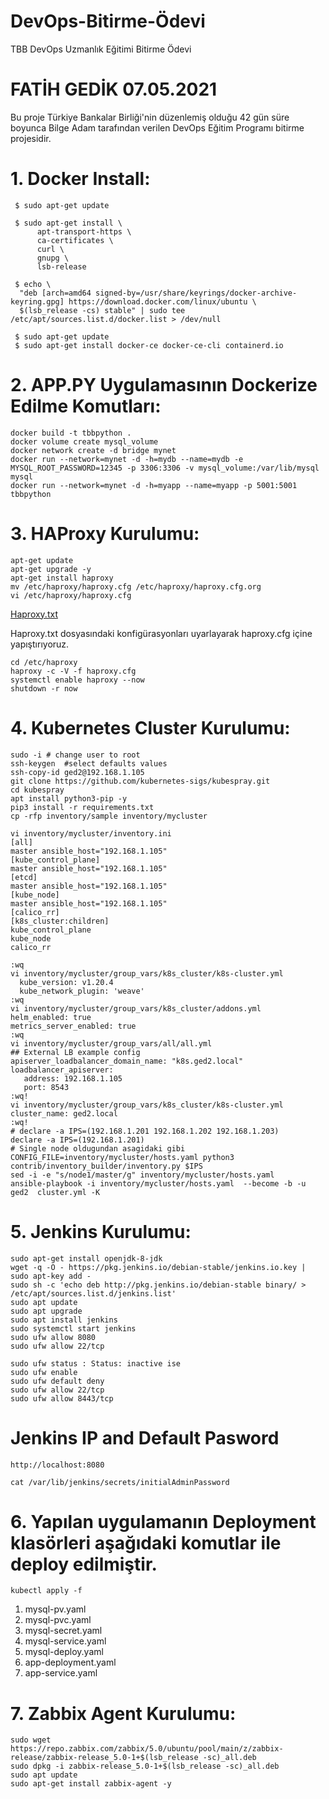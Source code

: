 # DevOps-Bitirme-Ödevi
TBB DevOps Uzmanlık Eğitimi Bitirme Ödevi

# FATİH GEDİK                    07.05.2021

Bu proje Türkiye Bankalar Birliği'nin düzenlemiş olduğu 42 gün süre boyunca Bilge Adam tarafından verilen DevOps Eğitim Programı bitirme projesidir.

# 1. Docker Install:
```
 $ sudo apt-get update
 
 $ sudo apt-get install \
      apt-transport-https \
      ca-certificates \
      curl \
      gnupg \
      lsb-release
      
 $ echo \
  "deb [arch=amd64 signed-by=/usr/share/keyrings/docker-archive-keyring.gpg] https://download.docker.com/linux/ubuntu \
  $(lsb_release -cs) stable" | sudo tee /etc/apt/sources.list.d/docker.list > /dev/null
  
 $ sudo apt-get update
 $ sudo apt-get install docker-ce docker-ce-cli containerd.io
```

# 2. APP.PY Uygulamasının Dockerize Edilme Komutları:
  
```
docker build -t tbbpython .
docker volume create mysql_volume
docker network create -d bridge mynet
docker run --network=mynet -d -h=mydb --name=mydb -e MYSQL_ROOT_PASSWORD=12345 -p 3306:3306 -v mysql_volume:/var/lib/mysql mysql
docker run --network=mynet -d -h=myapp --name=myapp -p 5001:5001 tbbpython

```
# 3. HAProxy Kurulumu: 

```
apt-get update
apt-get upgrade -y
apt-get install haproxy
mv /etc/haproxy/haproxy.cfg /etc/haproxy/haproxy.cfg.org
vi /etc/haproxy/haproxy.cfg
```
[Haproxy.txt](https://github.com/FatihGedik/DevOps-Bitirme-Odevi/files/6806474/Haproxy.txt)

Haproxy.txt dosyasındaki konfigürasyonları uyarlayarak haproxy.cfg içine yapıştırıyoruz.
```
cd /etc/haproxy
haproxy -c -V -f haproxy.cfg
systemctl enable haproxy --now
shutdown -r now
```
# 4. Kubernetes Cluster Kurulumu:
```
sudo -i # change user to root
ssh-keygen  #select defaults values
ssh-copy-id ged2@192.168.1.105
git clone https://github.com/kubernetes-sigs/kubespray.git
cd kubespray
apt install python3-pip -y
pip3 install -r requirements.txt
cp -rfp inventory/sample inventory/mycluster

vi inventory/mycluster/inventory.ini
[all]
master ansible_host="192.168.1.105"
[kube_control_plane]
master ansible_host="192.168.1.105"
[etcd]
master ansible_host="192.168.1.105"
[kube_node]
master ansible_host="192.168.1.105"
[calico_rr]
[k8s_cluster:children]
kube_control_plane
kube_node
calico_rr

:wq
vi inventory/mycluster/group_vars/k8s_cluster/k8s-cluster.yml 
  kube_version: v1.20.4
  kube_network_plugin: 'weave'
:wq
vi inventory/mycluster/group_vars/k8s_cluster/addons.yml
helm_enabled: true
metrics_server_enabled: true
:wq
vi inventory/mycluster/group_vars/all/all.yml
## External LB example config
apiserver_loadbalancer_domain_name: "k8s.ged2.local"
loadbalancer_apiserver:
   address: 192.168.1.105
   port: 8543
:wq!
vi inventory/mycluster/group_vars/k8s_cluster/k8s-cluster.yml
cluster_name: ged2.local
:wq!
# declare -a IPS=(192.168.1.201 192.168.1.202 192.168.1.203)
declare -a IPS=(192.168.1.201)  
# Single node oldugundan asagidaki gibi
CONFIG_FILE=inventory/mycluster/hosts.yaml python3 contrib/inventory_builder/inventory.py $IPS
sed -i -e "s/node1/master/g" inventory/mycluster/hosts.yaml
ansible-playbook -i inventory/mycluster/hosts.yaml  --become -b -u ged2  cluster.yml -K
```
# 5. Jenkins Kurulumu:
```
sudo apt-get install openjdk-8-jdk
wget -q -O - https://pkg.jenkins.io/debian-stable/jenkins.io.key | sudo apt-key add -
sudo sh -c 'echo deb http://pkg.jenkins.io/debian-stable binary/ > /etc/apt/sources.list.d/jenkins.list'
sudo apt update
sudo apt upgrade
sudo apt install jenkins
sudo systemctl start jenkins
sudo ufw allow 8080
sudo ufw allow 22/tcp

sudo ufw status : Status: inactive ise
sudo ufw enable
sudo ufw default deny
sudo ufw allow 22/tcp
sudo ufw allow 8443/tcp
```
# Jenkins IP and Default Pasword
```
http://localhost:8080

cat /var/lib/jenkins/secrets/initialAdminPassword
```

# 6. Yapılan uygulamanın Deployment klasörleri aşağıdaki komutlar ile deploy edilmiştir. 
```
kubectl apply -f 
```
1. mysql-pv.yaml
2. mysql-pvc.yaml
3. mysql-secret.yaml
4. mysql-service.yaml
5. mysql-deploy.yaml
6. app-deployment.yaml
7. app-service.yaml

# 7. Zabbix Agent Kurulumu:
```
sudo wget https://repo.zabbix.com/zabbix/5.0/ubuntu/pool/main/z/zabbix-release/zabbix-release_5.0-1+$(lsb_release -sc)_all.deb 
sudo dpkg -i zabbix-release_5.0-1+$(lsb_release -sc)_all.deb
sudo apt update
sudo apt-get install zabbix-agent -y
```
